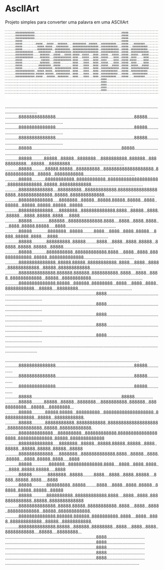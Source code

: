 # AscIIArt

Projeto simples para converter uma palavra em uma ASCIIArt



![alt text](https://github.com/jonatanreseck/AscIIArt/blob/main/exemplo.jpg?raw=true)


......................................................................................................................................................
...........88888888888888................................................................88888........................................................
...........88888888888888................................................................88888........................................................
...........88888888888888................................................................88888........................................................
...........88888.........................................................................88888........................................................
...........88888..........88888...88888...8888888....8888888888..888888...88888888888....88888....88888888............................................
...........88888...........88888.88888...888888888...8888888888888888888..888888888888...88888...88888888888..........................................
...........88888...........88888888888..88888888888..8888888888888888888..8888888888888..88888..888888888888..........................................
...........8888888888888....888888888...888888888888.8888888888888888888..8888888888888..88888..8888888888888.........................................
...........8888888888888.....8888888...88888...88888.88888..88888...8888..88888...88888..88888..88888...88888.........................................
...........8888888888888.....8888888...8888888888888.8888...88888...8888..88888....8888..88888..8888.....8888.........................................
...........88888..............888888...8888888888888.8888....8888...8888..8888.....8888..88888.88888.....8888.........................................
...........88888.............8888888...88888.........8888....8888...8888..88888....8888..88888..8888.....8888.........................................
...........88888............888888888..88888.........8888....8888...8888..88888...88888..88888..88888...88888.........................................
...........88888............8888888888..888888888888.8888....8888...8888..8888888888888..88888..8888888888888.........................................
...........88888888888888..88888.88888..88888888888..8888....8888...8888..888888888888...88888..888888888888..........................................
...........88888888888888.888888.888888..8888888888..8888....8888...8888..888888888888...88888...88888888888..........................................
...........88888888888888.88888...888888..88888888...8888....8888...8888..88888888888....88888....88888888............................................
..........................................................................8888........................................................................
..........................................................................8888........................................................................
..........................................................................8888........................................................................
..........................................................................8888........................................................................
..........................................................................8888........................................................................
......................................................................................................................................................

.............................................................................................................
...........88888888888888................................................................88888...............
...........88888888888888................................................................88888...............
...........88888888888888................................................................88888...............
...........88888.........................................................................88888...............
...........88888..........88888...88888...8888888....8888888888..888888...88888888888....88888....88888888...
...........88888...........88888.88888...888888888...8888888888888888888..888888888888...88888...88888888888.
...........88888...........88888888888..88888888888..8888888888888888888..8888888888888..88888..888888888888.
...........8888888888888....888888888...888888888888.8888888888888888888..8888888888888..88888..8888888888888
...........8888888888888.....8888888...88888...88888.88888..88888...8888..88888...88888..88888..88888...88888
...........8888888888888.....8888888...8888888888888.8888...88888...8888..88888....8888..88888..8888.....8888
...........88888..............888888...8888888888888.8888....8888...8888..8888.....8888..88888.88888.....8888
...........88888.............8888888...88888.........8888....8888...8888..88888....8888..88888..8888.....8888
...........88888............888888888..88888.........8888....8888...8888..88888...88888..88888..88888...88888
...........88888............8888888888..888888888888.8888....8888...8888..8888888888888..88888..8888888888888
...........88888888888888..88888.88888..88888888888..8888....8888...8888..888888888888...88888..888888888888.
...........88888888888888.888888.888888..8888888888..8888....8888...8888..888888888888...88888...88888888888.
...........88888888888888.88888...888888..88888888...8888....8888...8888..88888888888....88888....88888888...
..........................................................................8888...............................
..........................................................................8888...............................
..........................................................................8888...............................
..........................................................................8888...............................
..........................................................................8888...............................
.............................................................................................................
